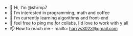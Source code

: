 - 👋 Hi, I’m @shrmp7
- 👀 I’m interested in programming, math and coffee
- 🌱 I’m currently learning algorithms and front-end
- 💞️ feel free to ping me for collabs, I'd love to work with y'all
- 📫 How to reach me - mailto: harrys3023@gmail.com

<!---
shrmp7/shrmp7 is a ✨ special ✨ repository because its `README.md` (this file) appears on your GitHub profile.
You can click the Preview link to take a look at your changes.
--->
